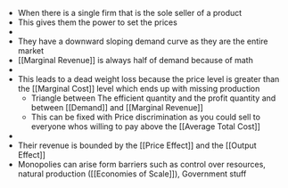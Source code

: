 - When there is a single firm that is the sole seller of a product
- This gives them the power to set the prices
-
- They have a downward sloping demand curve as they are the entire market
- [[Marginal Revenue]] is always half of demand because of math
-
- This leads to a dead weight loss because the price level is greater than the [[Marginal Cost]] level which ends up with missing production
	- Triangle between The efficient quantity and the profit quantity and between [[Demand]] and [[Marginal Revenue]]
	- This can be fixed with Price discrimination as you could sell to everyone whos willing to pay above the [[Average Total Cost]]
-
- Their revenue is bounded by the [[Price Effect]] and the [[Output Effect]]
- Monopolies can arise form barriers such as control over resources, natural production ([[Economies of Scale]]), Government stuff